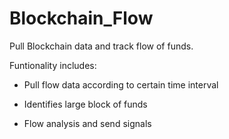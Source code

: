 # Blockchain_Flow

Pull Blockchain data and track flow of funds.

Funtionality includes:

- Pull flow data according to certain time interval

- Identifies large block of funds

- Flow analysis and send signals



